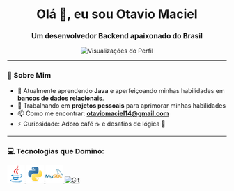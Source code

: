 <h1 align="center">Olá 👋, eu sou Otavio Maciel</h1>
<h3 align="center">Um desenvolvedor Backend apaixonado do Brasil</h3>

<p align="center">
  <img src="https://komarev.com/ghpvc/?username=otaviomaciel&label=Visualiza%C3%A7%C3%B5es%20do%20Perfil&color=0e75b6&style=flat" alt="Visualizações do Perfil" />
</p>

---

### 🌟 Sobre Mim
- 🌱 Atualmente aprendendo **Java** e aperfeiçoando minhas habilidades em **bancos de dados relacionais**.
- 🔭 Trabalhando em **projetos pessoais** para aprimorar minhas habilidades
- 📫 Como me encontrar: **otaviomaciel14@gmail.com**
- ⚡ Curiosidade: Adoro café ☕ e desafios de lógica 🧩
---

### 💻 Tecnologias que Domino:
<p align="left">
  <a href="https://www.java.com" target="_blank" rel="noreferrer"> 
    <img src="https://raw.githubusercontent.com/devicons/devicon/master/icons/java/java-original.svg" alt="Java" width="40" height="40"/> 
  </a> 
  <a href="https://www.python.org" target="_blank" rel="noreferrer"> 
    <img src="https://raw.githubusercontent.com/devicons/devicon/master/icons/python/python-original.svg" alt="Python" width="40" height="40"/> 
  </a> 
  <a href="https://www.mysql.com/" target="_blank" rel="noreferrer"> 
    <img src="https://raw.githubusercontent.com/devicons/devicon/master/icons/mysql/mysql-original-wordmark.svg" alt="MySQL" width="40" height="40"/> 
  </a>
  <a href="https://git-scm.com/" target="_blank" rel="noreferrer"> 
    <img src="https://www.vectorlogo.zone/logos/git-scm/git-scm-icon.svg" alt="Git" width="40" height="40"/> 
  </a> 
</p>
